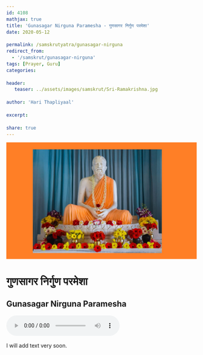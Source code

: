 ```yaml
---
id: 4108    
mathjax: true
title: 'Gunasagar Nirguna Paramesha - गुणसागर निर्गुण परमेशा'
date: 2020-05-12

permalink: /samskrutyatra/gunasagar-nirguna
redirect_from: 
  - '/samskrut/gunasagar-nirguna'
tags: [Prayer, Guru]
categories:

header:
   teaser: ../assets/images/samskrut/Sri-Ramakrishna.jpg

author: 'Hari Thapliyaal'

excerpt:

share: true
---
```


![](../assets/images/samskrut/Sri-Ramakrishna.jpg)

#  गुणसागर निर्गुण परमेशा 
## Gunasagar Nirguna Paramesha

<audio controls>
  <source src="https://raw.githubusercontent.com/dasarpai/DAI-mp3/main/dasarpai-mp3/O003-GunasagarNirgunaParamesha.mp3" type="audio/mp3">
  Your browser does not support the audio element.
</audio> 

I will add text very soon.

